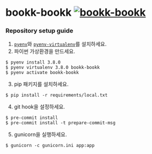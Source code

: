 # bookk-bookk [![bookk-bookk](https://circleci.com/gh/bookk-bookk/bookk-bookk.svg?style=svg)](https://app.circleci.com/pipelines/github/bookk-bookk)


### Repository setup guide
1. [`pyenv`](https://github.com/pyenv/pyenv)와 [`pyenv-virtualenv`](https://github.com/pyenv/pyenv-virtualenv)를 설치하세요.
2. 파이썬 가상환경을 만드세요.
```
$ pyenv install 3.8.0
$ pyenv virtualenv 3.8.0 bookk-bookk
$ pyenv activate bookk-bookk
```
3. pip 패키지를 설치하세요.
```
$ pip install -r requirements/local.txt
```

4. git hook을 설정하세요.
```
$ pre-commit install
$ pre-commit install -t prepare-commit-msg
```

5. gunicorn을 실행하세요.
```
$ gunicorn -c gunicorn.ini app:app
```
